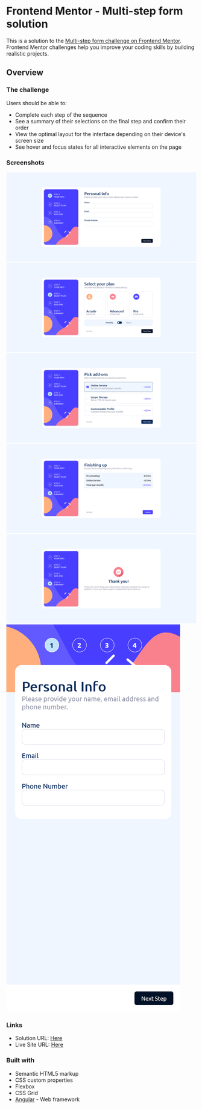 # Frontend Mentor - Multi-step form solution

This is a solution to the [Multi-step form challenge on Frontend Mentor](https://www.frontendmentor.io/challenges/multistep-form-YVAnSdqQBJ). Frontend Mentor challenges help you improve your coding skills by building realistic projects.

## Overview

### The challenge

Users should be able to:

- Complete each step of the sequence
- See a summary of their selections on the final step and confirm their order
- View the optimal layout for the interface depending on their device's screen size
- See hover and focus states for all interactive elements on the page

### Screenshots

![](./screenshot-desktop1.png)
![](./screenshot-desktop2.png)
![](./screenshot-desktop3.png)
![](./screenshot-desktop4.png)
![](./screenshot-desktop5.png)
![](./screenshot-mobile1.png)

### Links

- Solution URL: [Here](https://github.com/CristianB13/multi-step-form-app)
- Live Site URL: [Here](https://multi-step-form-app-13.netlify.app/)

### Built with

- Semantic HTML5 markup
- CSS custom properties
- Flexbox
- CSS Grid
- [Angular](https://angular.io/) - Web framework